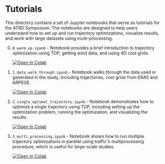 # Tutorials

This directory contains a set of Jupyter notebooks that serve as tutorials for the ATRD Symposium. The notebooks are designed to help users understand how to set up and run trajectory optimizations, visualize results, and work with large datasets using multi-processing.

0. `0_warm_up.ipynb` - Notebook provides a brief introduction to trajectory optimization using TOP, getting wind data, and using 4D cost grids.

    <a href="https://colab.research.google.com/github/junzis/contrail-or-not/blob/main/tutorial/0_warm_up.ipynb" target="_blank"><img src="https://colab.research.google.com/assets/colab-badge.svg" alt="Open In Colab"/></a>

1. `1_data_walk_through.ipynb` - Notebook walks through the data used or generated in the study, including trajectories, cost grids from ERA5 and ARPEGE.

    <a href="https://colab.research.google.com/github/junzis/contrail-or-not/blob/main/tutorial/1_data_walk_through.ipynb" target="_blank"><img src="https://colab.research.google.com/assets/colab-badge.svg" alt="Open In Colab"/></a>

2. `2_single_optimal_trajectory.ipynb` - Notebook demonstrates how to optimize a single trajectory using TOP, including setting up the optimization problem, running the optimization, and visualizing the results.

    <a href="https://colab.research.google.com/github/junzis/contrail-or-not/blob/main/tutorial/2_single_optimal_trajectory.ipynb" target="_blank"><img src="https://colab.research.google.com/assets/colab-badge.svg" alt="Open In Colab"/></a>

3. `3_multi_processing.ipynb` - Notebook shows how to run multiple trajectory optimizations in parallel using traffic's multiprocessing procedure, which is useful for large-scale studies.

    <a href="https://colab.research.google.com/github/junzis/contrail-or-not/blob/main/tutorial/3_multi_processing.ipynb" target="_blank"><img src="https://colab.research.google.com/assets/colab-badge.svg" alt="Open In Colab"/></a>